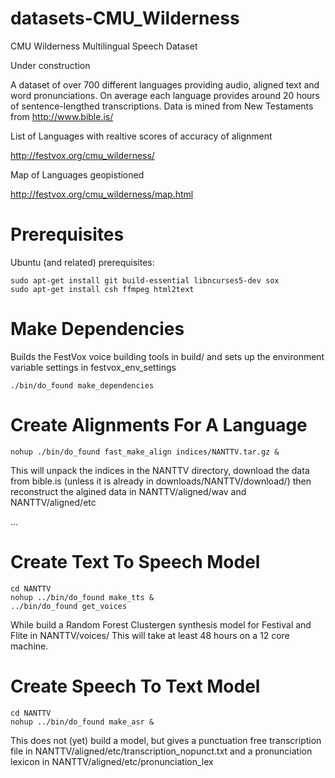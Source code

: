 # datasets-CMU_Wilderness
CMU Wilderness Multilingual Speech Dataset

Under construction

A dataset of over 700 different languages providing audio, aligned
text and word pronunciations.  On average each language provides
around 20 hours of sentence-lengthed transcriptions.  Data is mined
from New Testaments from http://www.bible.is/

List of Languages with realtive scores of accuracy of alignment

http://festvox.org/cmu_wilderness/

Map of Languages geopistioned

http://festvox.org/cmu_wilderness/map.html

# Prerequisites

Ubuntu (and related) prerequisites:

    sudo apt-get install git build-essential libncurses5-dev sox
    sudo apt-get install csh ffmpeg html2text

# Make Dependencies

Builds the FestVox voice building tools in build/ and sets up the
environment variable settings in festvox_env_settings

    ./bin/do_found make_dependencies

# Create Alignments For A Language

    nohup ./bin/do_found fast_make_align indices/NANTTV.tar.gz &

This will unpack the indices in the NANTTV directory, download the
data from bible.is (unless it is already in downloads/NANTTV/download/)
then reconstruct the algined data in NANTTV/aligned/wav and NANTTV/aligned/etc

...

# Create Text To Speech Model

    cd NANTTV
    nohup ../bin/do_found make_tts &
    ../bin/do_found get_voices

While build a Random Forest Clustergen synthesis model for Festival
and Flite in NANTTV/voices/ This will take at least 48 hours on a 12
core machine.

# Create Speech To Text Model

    cd NANTTV
    nohup ../bin/do_found make_asr &

This does not (yet) build a model, but gives a punctuation free transcription
file in NANTTV/aligned/etc/transcription_nopunct.txt and a pronunciation
lexicon in NANTTV/aligned/etc/pronunciation_lex







